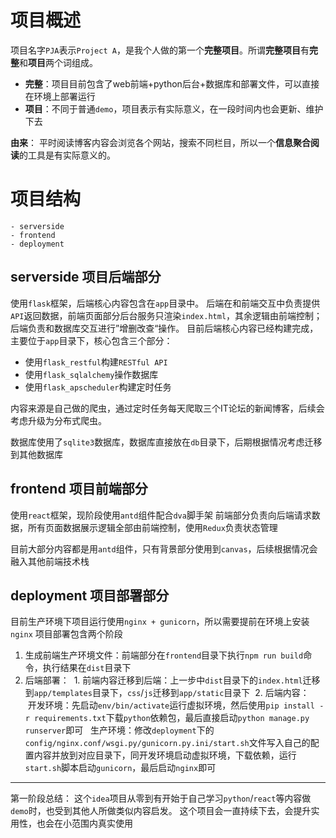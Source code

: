 # 项目概述
项目名字`PJA`表示`Project A`，是我个人做的第一个**完整项目**。所谓**完整项目**有**完整**和**项目**两个词组成。
- **完整**：项目目前包含了web前端+python后台+数据库和部署文件，可以直接在环境上部署运行
- **项目**：不同于普通`demo`，项目表示有实际意义，在一段时间内也会更新、维护下去

**由来**： 平时阅读博客内容会浏览各个网站，搜索不同栏目，所以一个**信息聚合阅读**的工具是有实际意义的。

# 项目结构
```
- serverside
- frontend
- deployment
```

## serverside 项目后端部分
使用`flask`框架，后端核心内容包含在`app`目录中。
后端在和前端交互中负责提供`API`返回数据，前端页面部分后台服务只渲染`index.html`，其余逻辑由前端控制；后端负责和数据库交互进行”增删改查“操作。
目前后端核心内容已经构建完成，主要位于`app`目录下，核心包含三个部分：
- 使用`flask_restful`构建`RESTful API`
- 使用`flask_sqlalchemy`操作数据库
- 使用`flask_apscheduler`构建定时任务

内容来源是自己做的爬虫，通过定时任务每天爬取三个IT论坛的新闻博客，后续会考虑升级为分布式爬虫。

数据库使用了`sqlite3`数据库，数据库直接放在`db`目录下，后期根据情况考虑迁移到其他数据库

## frontend 项目前端部分
使用`react`框架，现阶段使用`antd`组件配合`dva`脚手架
前端部分负责向后端请求数据，所有页面数据展示逻辑全部由前端控制，使用`Redux`负责状态管理

目前大部分内容都是用`antd`组件，只有背景部分使用到`canvas`，后续根据情况会融入其他前端技术栈

## deployment 项目部署部分
目前生产环境下项目运行使用`nginx + gunicorn`，所以需要提前在环境上安装`nginx`
项目部署包含两个阶段
1. 生成前端生产环境文件：前端部分在`frontend`目录下执行`npm run build`命令，执行结果在`dist`目录下
2. 后端部署：
  1. 前端内容迁移到后端：上一步中`dist`目录下的`index.html`迁移到`app/templates`目录下，`css`/`js`迁移到`app/static`目录下
  2. 后端内容：
    开发环境：先启动`env/bin/activate`运行虚拟环境，然后使用`pip install -r requirements.txt`下载`python`依赖包，最后直接启动`python manage.py    runserver`即可
    生产环境：修改`deployment`下的`config/nginx.conf/wsgi.py/gunicorn.py.ini/start.sh`文件写入自己的配置内容并放到对应目录下，同开发环境启动虚拟环境，下载依赖，运行`start.sh`脚本启动`gunicorn`，最后启动`nginx`即可
    
---

第一阶段总结：
这个`idea`项目从零到有开始于自己学习`python`/`react`等内容做`demo`时，也受到其他人所做类似内容启发。
这个项目会一直持续下去，会提升实用性，也会在小范围内真实使用
